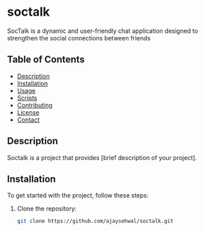 # soctalk
SocTalk is a dynamic and user-friendly chat application designed to strengthen the social connections between friends

## Table of Contents

- [Description](#description)
- [Installation](#installation)
- [Usage](#usage)
- [Scripts](#scripts)
- [Contributing](#contributing)
- [License](#license)
- [Contact](#contact)

## Description

Soctalk is a project that provides [brief description of your project].

## Installation

To get started with the project, follow these steps:

1. Clone the repository:

   ```bash
   git clone https://github.com/ajaysehwal/soctalk.git
